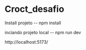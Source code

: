 # Croct_desafio

Install projeto --
npm install

inciando projeto local -- npm run dev

http://localhost:5173/
